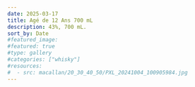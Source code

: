 ```yaml
---
date: 2025-03-17
title: Agé de 12 Ans 700 mL
description: 43%, 700 mL.
sort_by: Date
#featured_image: 
#featured: true
#type: gallery
#categories: ["whisky"]
#resources:
#  - src: macallan/20_30_40_50/PXL_20241004_100905984.jpg
---
```

